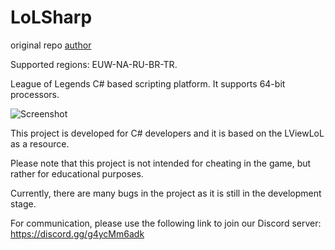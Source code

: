 # LoLSharp

original repo  [author](https://github.com/ZeroLP/ExSharp-Base)

Supported regions: EUW-NA-RU-BR-TR. 

League of Legends C# based scripting platform. It supports 64-bit processors.

![Screenshot](https://github.com/erdem224/LoLSharp/blob/master/Untitled.png)

This project is developed for C# developers and it is based on the LViewLoL as a resource.

Please note that this project is not intended for cheating in the game, but rather for educational purposes.

Currently, there are many bugs in the project as it is still in the development stage.

For communication, please use the following link to join our Discord server: https://discord.gg/g4ycMm6adk

